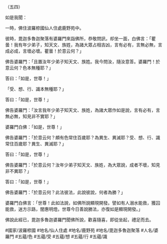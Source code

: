 （五四）

如是我聞：

一時，佛住波羅㮈國仙人住處鹿野苑中。

彼時，毘迦多魯迦聚落有婆羅門來詣佛所，恭敬問訊，却坐一面，白佛言：「瞿曇！我有年少弟子，知天文、族姓，為諸大眾占相吉凶，言有必有，言無必無，言成必成，言壞必壞。瞿曇！於意云何？」

佛告婆羅門：「且置汝年少弟子知天文、族姓。我今問汝，隨汝意答。婆羅門！於意云何？色本無種耶？」

答曰：「如是，世尊！」

「受、想、行、識本無種耶？」

答曰：「如是，世尊！」

佛告婆羅門：「汝言我年少弟子知天文、族姓，為諸大眾作如是說，言有必有，言無必無，知見非不實耶？」

婆羅門白佛：「如是，世尊！」

佛告婆羅門：「於意云何？頗有色常住百歲耶？為異生、異滅耶？受、想、行、識常住百歲耶？異生、異滅耶？」

答曰：「如是，世尊！」

佛告婆羅門：「於意云何？汝年少弟子知天文、族姓，為大眾說，成者不壞，知見非不異耶？」

答曰：「如是，世尊！」

佛告婆羅門：「於意云何？此法彼法，此說彼說，何者為勝？」

婆羅門白佛言：「世尊！此如法說，如佛所說顯現開發。譬如有人溺水能救，獲囚能救，迷方示路，闇惠明燈。世尊今日善說勝法，亦復如是顯現開發。」

佛說此經已，毘迦多魯迦婆羅門聞佛所說，歡喜隨喜，即從坐起，禮足而去。

#國家/波羅㮈國
#地名/仙人住處
#地名/鹿野苑
#地名/毘迦多魯迦聚落
#人名/婆羅門
#五蘊/色
#五蘊/受
#五蘊/想
#五蘊/行
#五蘊/識
